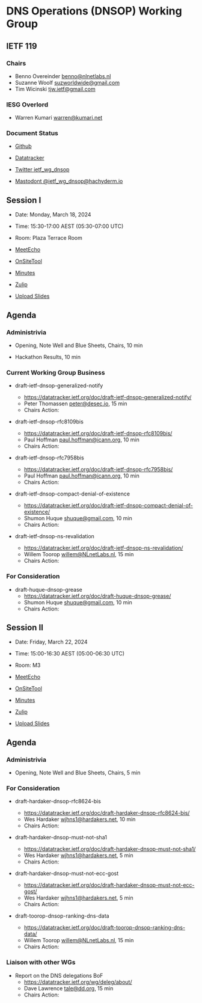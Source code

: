 # DNS Operations (DNSOP) Working Group

## IETF 119

### Chairs

* Benno Overeinder [benno@nlnetlabs.nl](benno@nlnetlabs.nl)
* Suzanne Woolf [suzworldwide@gmail.com](suzworldwide@gmail.com)
* Tim Wicinski [tjw.ietf@gmail.com](tjw.ietf@gmail.com)

### IESG Overlord

* Warren Kumari [warren@kumari.net](warren@kumari.net)

### Document Status

* [Github](https://github.com/ietf-wg-dnsop/wg-materials/blob/main/dnsop-document-status.md)
* [Datatracker](https://datatracker.ietf.org/wg/dnsop/documents/)

* [Twitter ietf_wg_dnsop](https://twitter.com/ietf_wg_dnsop)
* [Mastodont @ietf_wg_dnsop@hachyderm.io](https://hachyderm.io/@ietf_wg_dnsop)


## Session I

* Date: Monday, March 18, 2024
* Time: 15:30-17:00 AEST (05:30-07:00 UTC)
* Room: Plaza Terrace Room

* [MeetEcho](https://meetings.conf.meetecho.com/ietf119/?session=31930)
* [OnSiteTool](https://meetings.conf.meetecho.com/onsite119/?session=31930)

* [Minutes](https://notes.ietf.org/notes-ietf-119-dnsop)
* [Zulip](https://zulip.ietf.org/#narrow/stream/dnsop)
* [Upload Slides](https://datatracker.ietf.org/meeting/119/session/31930/slides)

## Agenda

### Administrivia

* Opening, Note Well and Blue Sheets, Chairs, 10 min

* Hackathon Results, 10 min


### Current Working Group Business

*   draft-ietf-dnsop-generalized-notify
    - https://datatracker.ietf.org/doc/draft-ietf-dnsop-generalized-notify/
    - Peter Thomassen <peter@desec.io>, 15 min
    - Chairs Action:

*   draft-ietf-dnsop-rfc8109bis
    - https://datatracker.ietf.org/doc/draft-ietf-dnsop-rfc8109bis/
    - Paul Hoffman <paul.hoffman@icann.org>, 10 min
    - Chairs Action:

*   draft-ietf-dnsop-rfc7958bis
    - https://datatracker.ietf.org/doc/draft-ietf-dnsop-rfc7958bis/
    - Paul Hoffman <paul.hoffman@icann.org>, 10 min
    - Chairs Action:

*   draft-ietf-dnsop-compact-denial-of-existence
    - https://datatracker.ietf.org/doc/draft-ietf-dnsop-compact-denial-of-existence/
    - Shumon Huque <shuque@gmail.com>, 10 min
    - Chairs Action:

*   draft-ietf-dnsop-ns-revalidation
    - https://datatracker.ietf.org/doc/draft-ietf-dnsop-ns-revalidation/
    - Willem Toorop <willem@NLnetLabs.nl>, 15 min
    - Chairs Action:


### For Consideration

*   draft-huque-dnsop-grease
    - https://datatracker.ietf.org/doc/draft-huque-dnsop-grease/
    - Shumon Huque <shuque@gmail.com>, 10 min
    - Chairs Action:


## Session II

* Date: Friday, March 22, 2024
* Time: 15:00-16:30 AEST (05:00-06:30 UTC)
* Room: M3

* [MeetEcho](https://meetings.conf.meetecho.com/ietf119/?session=31929)
* [OnSiteTool](https://meetings.conf.meetecho.com/onsite119/?session=31929)

* [Minutes](https://notes.ietf.org/notes-ietf-119-dnsop)
* [Zulip](https://zulip.ietf.org/#narrow/stream/dnsop)
* [Upload Slides](https://datatracker.ietf.org/meeting/119/session/31929/slides)

## Agenda

### Administrivia

* Opening, Note Well and Blue Sheets, Chairs, 5 min


### For Consideration

*   draft-hardaker-dnsop-rfc8624-bis
    - https://datatracker.ietf.org/doc/draft-hardaker-dnsop-rfc8624-bis/
    - Wes Hardaker <wjhns1@hardakers.net>, 10 min
    - Chairs Action:

*   draft-hardaker-dnsop-must-not-sha1
    - https://datatracker.ietf.org/doc/draft-hardaker-dnsop-must-not-sha1/
    - Wes Hardaker <wjhns1@hardakers.net>, 5 min
    - Chairs Action:

*   draft-hardaker-dnsop-must-not-ecc-gost
    - https://datatracker.ietf.org/doc/draft-hardaker-dnsop-must-not-ecc-gost/
    - Wes Hardaker <wjhns1@hardakers.net>, 5 min
    - Chairs Action:

*   draft-toorop-dnsop-ranking-dns-data
    - https://datatracker.ietf.org/doc/draft-toorop-dnsop-ranking-dns-data/
    - Willem Toorop <willem@NLnetLabs.nl>, 15 min
    - Chairs Action:


### Liaison with other WGs

*   Report on the DNS delegations BoF
    - https://datatracker.ietf.org/wg/deleg/about/
    - Dave Lawrence <tale@dd.org>, 15 min
    - Chairs Action:
